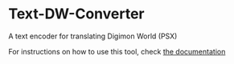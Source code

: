 # Text-DW-Converter
A text encoder for translating Digimon World (PSX)

For instructions on how to use this tool, check [the documentation](https://github.com/uzuhenry/DigimonWorld-Translation-set)
